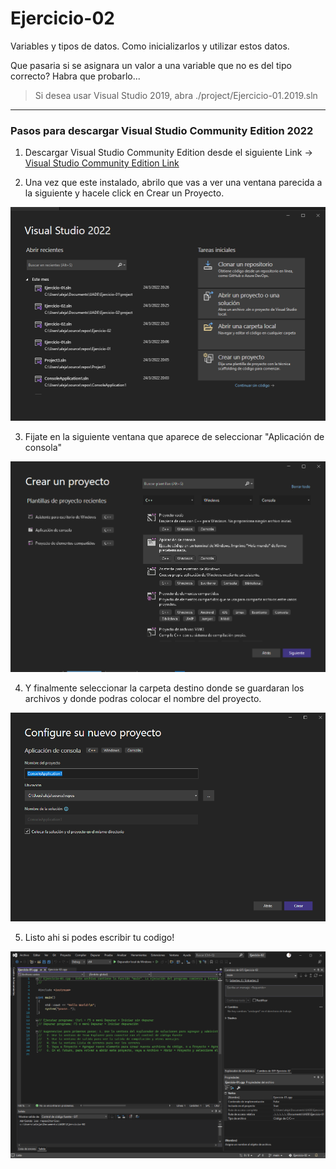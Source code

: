 # Ejercicio-02

Variables y tipos de datos. Como inicializarlos y utilizar estos datos.

Que pasaria si se asignara un valor a una variable que no es del tipo correcto?
Habra que probarlo...

> Si desea usar Visual Studio 2019, abra ./project/Ejercicio-01.2019.sln

---

### Pasos para descargar Visual Studio Community Edition 2022

1.	Descargar Visual Studio Community Edition desde el siguiente Link -> [Visual Studio Community Edition Link](https://visualstudio.microsoft.com/es/thank-you-downloading-visual-studio/?sku=Community&channel=Release&version=VS2022&source=VSLandingPage&cid=2030&passive=false)

2.	Una vez que este instalado, abrilo que vas a ver una ventana parecida a la siguiente y  hacele click en Crear un Proyecto.
<img src="./doc/img/project.png">
 
3.	Fijate en la siguiente ventana que aparece de seleccionar "Aplicación de consola"
<img src="./doc/img/create.png">
 
4.	Y finalmente seleccionar la carpeta destino donde se guardaran los archivos y donde podras colocar el nombre del proyecto.
<img src="./doc/img/setup.png">
 
5.	Listo ahi si podes escribir tu codigo!
<img src="./doc/img/code.png">
 